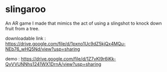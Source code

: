 # slingaroo
An AR game I made that mimics the act of using a slingshot to knock down fruit from a tree.

downloadable link : https://drive.google.com/file/d/1pxno1Uc9dZ5kjQx4MQu-NEb76_wHQ5Nd/view?usp=sharing


demo : https://drive.google.com/file/d/1Z7vKI9r6jKk-QyVVUNNhs1241WX1DrnA/view?usp=sharing
